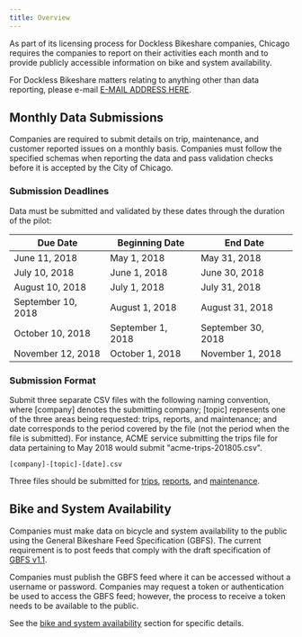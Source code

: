 ```yaml
---
title: Overview
---
```


As part of its licensing process for Dockless Bikeshare companies, Chicago requires the companies to report on their activities each month and to provide publicly accessible information on bike and system availability. 

For Dockless Bikeshare matters relating to anything other than data reporting, please e-mail [E-MAIL ADDRESS HERE](#).

## Monthly Data Submissions

Companies are required to submit details on trip, maintenance, and customer reported issues on a monthly basis. Companies must follow the specified schemas when reporting the data and pass validation checks before it is accepted by the City of Chicago.

### Submission Deadlines

Data must be submitted and validated by these dates through the duration of the pilot:

|      Due Date       |   Beginning Date   |      End Date      |
|---------------------|--------------------|--------------------|
| June 11, 2018       | May 1, 2018        | May 31, 2018       |
| July 10, 2018       | June 1, 2018       | June 30, 2018      |
| August 10, 2018     | July 1, 2018       | July 31, 2018      |
| September 10, 2018  | August 1, 2018     | August 31, 2018    |
| October 10, 2018    | September 1, 2018  | September 30, 2018 |
| November 12, 2018   | October 1, 2018    | November 1, 2018   |


### Submission Format

Submit three separate CSV files with the following naming convention, where [company] denotes the submitting company; [topic] represents one of the three areas being requested: trips, reports, and maintenance; and date corresponds to the period covered by the file (not the period when the file is submitted). For instance, ACME service submitting the trips file for data pertaining to May 2018 would submit "acme-trips-201805.csv".

```
[company]-[topic]-[date].csv
```

Three files should be submitted for [trips](trips), [reports](reports), and [maintenance](maintenance).

## Bike and System Availability

Companies must make data on bicycle and system availability to the public using the General Bikeshare Feed Specification (GBFS). The current requirement is to post feeds that comply with the draft specification of [GBFS v1.1](https://github.com/dsgermain/gbfs/blob/f76251ad4c754b62defc42562887724f287b73ea/gbfs.md). 

Companies must publish the GBFS feed where it can be accessed without a username or password. Companies may request a token or authentication be used to access the GBFS feed; however, the process to receive a token needs to be available to the public.

See the [bike and system availability](gbfs) section for specific details.
